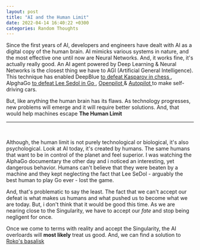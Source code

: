 ```yaml
---
layout: post
title: "AI and the Human Limit"
date: 2022-04-14 16:40:22 +0300
categories: Random Thoughts
---
```


Since the first years of AI, developers and engineers have dealt with AI as a digital copy of the human brain. AI mimicks various systems in nature, and the most effective one until now are Neural Networks. And, it works fine, it's actually really good. An AI agent powered by Deep Learning & Neural Networks is the closest thing we have to AGI (Artificial General Intelligence). This technique has enabled DeepBlue <a href = "https://en.wikipedia.org/wiki/Deep_Blue_versus_Garry_Kasparov"> to defeat Kasparov in chess </a>, AlpghaGo <a href= "https://en.wikipedia.org/wiki/AlphaGo_versus_Lee_Sedol"> to defeat Lee Sedol in Go </a>, <a href="https://en.wikipedia.org/wiki/Openpilot"> Openpilot </a> & <a href="https://en.wikipedia.org/wiki/Tesla_Autopilot"> Autopilot </a> to make self-driving cars.

But, like anything the human brain has its flaws. As technology progresses, new problems will emerge and it will require better solutions. And, that would help machines escape **The Human Limit**

---

<br/>

Although, the human limit is not purely technological or biological, it's also psychological. Look at AI today, it's created by humans. The same humans that want to be in control of the planet and feel superior. I was watching the AlphaGo documentary the other day and i noticed an interesting, yet dangerous behavior. Humans can't believe that they were beaten by a machine and they kept neglecting the fact that Lee SeDol - arguably the best human to play Go ever -  lost the game.

And, that's problematic to say the least. The fact that we can't accept our defeat is what makes us humans and what pushed us to become what we are today. But, i don't think that it would be good this time. As we are nearing close to the Singularity, we have to accept our *fate* and stop being negligent for once.

Once we come to terms with reality and accept the Singularity, the AI overloards will **most likely** treat us good. And, we can find a solution to <a href="https://slate.com/technology/2014/07/rokos-basilisk-the-most-terrifying-thought-experiment-of-all-time.html"> Roko's basalisk </a>